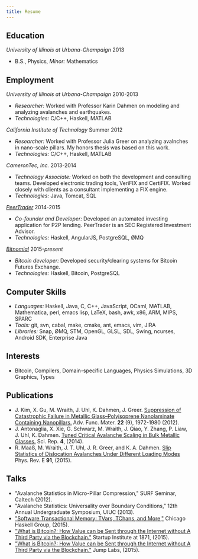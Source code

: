 ```yaml
---
title: Resume
---
```


## Education

*University of Illinois at Urbana-Champaign* 2013

* B.S., Physics, *Minor:* Mathematics

## Employment

*University of Illinois at Urbana-Champaign* 2010-2013

* *Researcher:* Worked with Professor Karin Dahmen on modeling and analyzing avalanches and earthquakes.
* *Technologies:* C/C++, Haskell, MATLAB

*California Institute of Technology* Summer 2012

* *Researcher:* Worked with Professor Julia Greer on analyzing avalnches in nano-scale pillars. My honors thesis was based on this work.
* *Technologies:* C/C++, Haskell, MATLAB

*CameronTec, Inc.* 2013-2014

* *Technology Associate:* Worked on both the development and consulting teams. Developed electronic trading tools, VeriFIX and CertiFIX. Worked closely with clients as a consultant implementing a FIX engine.
* *Technologies:* Java, Tomcat, SQL

[*PeerTrader*](https://beta.peertrader.com) 2014-2015

* *Co-founder and Developer:* Developed an automated investing application for P2P lending. PeerTrader is an SEC Registered Investment Advisor.
* *Technologies:* Haskell, AngularJS, PostgreSQL, ØMQ

[*Bitnomial*](http://bitnomial.com) 2015-*present*

* *Bitcoin developer:* Developed security/clearing systems for Bitcoin Futures
  Exchange.
* *Technologies:* Haskell, Bitcoin, PostgreSQL

## Computer Skills

* *Languages:* Haskell, Java, C, C++, JavaScript, OCaml, MATLAB, Mathematica, perl, emacs lisp, LaTeX, bash, awk, x86, ARM, MIPS, SPARC
* *Tools:* git, svn, cabal, make, cmake, ant, emacs, vim, JIRA
* *Libraries:* Snap, ØMQ, STM, OpenGL, GLSL, SDL, Swing, ncurses, Android SDK, Enterprise Java

## Interests

* Bitcoin, Compilers, Domain-specific Languages, Physics Simulations, 3D Graphics, Types

## Publications

* J. Kim, X. Gu, M. Wraith, J. Uhl, K. Dahmen, J. Greer. 
[Suppression of Catastrophic Failure in Metallic Glass–Polyisoprene Nanolaminate Containing Nanopillars.](http://onlinelibrary.wiley.com/doi/10.1002/adfm.201103050/abstract)
Adv. Func. Mater. **22** (9), 1972-1980 (2012).
* J. Antonaglia, X. Xie, G. Schwarz, M. Wraith, J. Qiao, Y. Zhang, P. Liaw, J. Uhl, K. Dahmen. 
[Tuned Critical Avalanche Scaling in Bulk Metallic Glasses.](http://www.nature.com/srep/2014/140317/srep04382/full/srep04382.html)
Sci. Rep. **4**, (2014).
* R. Maaß, M. Wraith, J. T. Uhl, J. R. Greer, and K. A. Dahmen.
[Slip Statistics of Dislocation Avalanches Under Different Loading
Modes](http://journals.aps.org/pre/abstract/10.1103/PhysRevE.91.042403)
Phys. Rev. E **91**, (2015).

## Talks

* "Avalanche Statistics in Micro-Pillar Compression," SURF Seminar, Caltech (2012).
* "Avalanche Statistics: Universality over Boundary Conditions," 12th Annual Undergraduate Symposium, UIUC (2013).
* ["Software Transactional Memory: TVars, TChans, and More,"](https://slides.com/wraithm/deck) Chicago Haskell Group, (2015).
* ["What is Bitcoin?: How Value can be Sent through the Internet without A Third
  Party via the Blockchain."](http://bitnomial.org) Startup Institute at 1871, (2015).
* ["What is Bitcoin?: How Value can be Sent through the Internet without A Third
  Party via the Blockchain."](http://bitnomial.org) Jump Labs, (2015).
